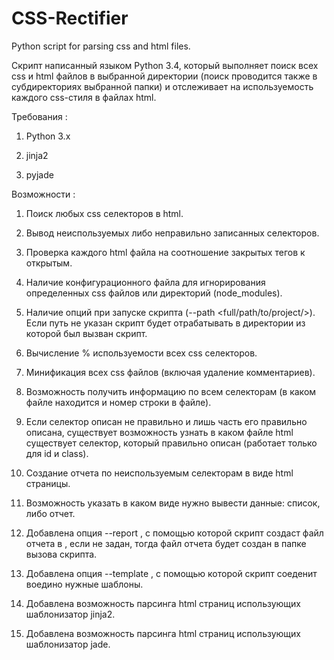 # CSS-Rectifier
Python script for parsing css and html files.

Скрипт написанный языком Python 3.4, который выполняет поиск всех css и html файлов в выбранной директории (поиск проводится также в субдиректориях выбранной папки) и отслеживает на используемость каждого css-стиля в файлах html. 

Требования : 

1. Python 3.x

2. jinja2

3. pyjade

Возможности : 

1. Поиск любых css селекторов в html. 

2. Вывод неиспользуемых либо неправильно записанных селекторов.

3. Проверка каждого html файла на соотношение закрытых тегов к открытым.

4. Наличие конфигурационного файла для игнорирования определенных css файлов или директорий (node_modules).

5. Наличие опций при запуске скрипта (--path <full/path/to/project/>). Если путь не указан скрипт будет отрабатывать в директории из которой был вызван скрипт.

6. Вычисление % используемости всех css селекторов.

7. Минификация всех css файлов (включая удаление комментариев).

8. Возможность получить информацию по всем селекторам (в каком файле находится и номер строки в файле).

9. Если селектор описан не правильно и лишь часть его правильно описана, существует возможность узнать в каком файле html существует селектор, который правильно описан (работает только для id и class).

10. Создание отчета по неиспользуемым селекторам в виде html страницы.

11. Возможность указать в каком виде нужно вывести данные: список, либо отчет.

12. Добавлена опция --report <path>, с помощью которой скрипт создаст файл отчета в <path>, если <path> не задан, тогда файл отчета будет создан в папке вызова скрипта.

13. Добавлена опция --template <name of template processor>, с помощью которой скрипт соеденит воедино нужные шаблоны.

13. Добавлена возможность парсинга html страниц использующих шаблонизатор jinja2.

14. Добавлена возможность парсинга html страниц использующих шаблонизатор jade.

